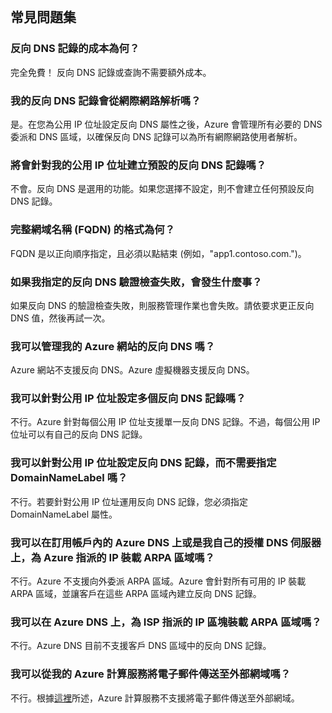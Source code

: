 <BR>

## 常見問題集
### 反向 DNS 記錄的成本為何？
完全免費！ 反向 DNS 記錄或查詢不需要額外成本。

### 我的反向 DNS 記錄會從網際網路解析嗎？
是。在您為公用 IP 位址設定反向 DNS 屬性之後，Azure 會管理所有必要的 DNS 委派和 DNS 區域，以確保反向 DNS 記錄可以為所有網際網路使用者解析。

### 將會針對我的公用 IP 位址建立預設的反向 DNS 記錄嗎？
不會。反向 DNS 是選用的功能。如果您選擇不設定，則不會建立任何預設反向 DNS 記錄。

### 完整網域名稱 (FQDN) 的格式為何？
FQDN 是以正向順序指定，且必須以點結束 (例如，"app1.contoso.com.")。

### 如果我指定的反向 DNS 驗證檢查失敗，會發生什麼事？
如果反向 DNS 的驗證檢查失敗，則服務管理作業也會失敗。請依要求更正反向 DNS 值，然後再試一次。

### 我可以管理我的 Azure 網站的反向 DNS 嗎？
Azure 網站不支援反向 DNS。Azure 虛擬機器支援反向 DNS。

### 我可以針對公用 IP 位址設定多個反向 DNS 記錄嗎？
不行。Azure 針對每個公用 IP 位址支援單一反向 DNS 記錄。不過，每個公用 IP 位址可以有自己的反向 DNS 記錄。

### 我可以針對公用 IP 位址設定反向 DNS 記錄，而不需要指定 DomainNameLabel 嗎？
不行。若要針對公用 IP 位址運用反向 DNS 記錄，您必須指定 DomainNameLabel 屬性。

### 我可以在訂用帳戶內的 Azure DNS 上或是我自己的授權 DNS 伺服器上，為 Azure 指派的 IP 裝載 ARPA 區域嗎？
不行。Azure 不支援向外委派 ARPA 區域。Azure 會針對所有可用的 IP 裝載 ARPA 區域，並讓客戶在這些 ARPA 區域內建立反向 DNS 記錄。

### 我可以在 Azure DNS 上，為 ISP 指派的 IP 區塊裝載 ARPA 區域嗎？
不行。Azure DNS 目前不支援客戶 DNS 區域中的反向 DNS 記錄。

### 我可以從我的 Azure 計算服務將電子郵件傳送至外部網域嗎？
不行。根據[這裡](https://blogs.msdn.microsoft.com/mast/2016/04/04/sending-e-mail-from-azure-compute-resource-to-external-domains/)所述，Azure 計算服務不支援將電子郵件傳送至外部網域。

<!----HONumber=AcomDC_0907_2016-->